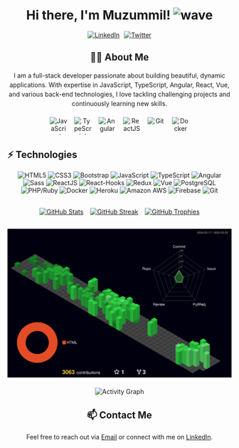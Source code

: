 <!-- Header Section -->
<h1 align="center">
  Hi there, I'm Muzummil! 
  <img src="https://raw.githubusercontent.com/faizahmedfarooqui/faizahmedfarooqui/master/wave.gif" width="30px" alt="wave">
</h1>

<!-- Social Icons (using flex for side-by-side layout) -->
<div align="center" style="display: flex; justify-content: center; gap: 10px; flex-wrap: wrap; margin-bottom: 20px;">
  <a href="https://www.linkedin.com/in/muzummil-iqbal-67b92515b/" target="_blank">
    <img src="https://img.icons8.com/fluent/48/000000/linkedin.png" alt="LinkedIn" style="height:40px; width:40px; object-fit: contain;">
  </a>
  <a href="https://twitter.com/IqbalMuzummil" target="_blank">
    <img src="https://img.icons8.com/fluent/48/000000/twitter.png" alt="Twitter" style="height:40px; width:40px; object-fit: contain;">
  </a>
</div>

<!-- Extra Section: About Me -->
<div style="margin: 20px 0;">
  <h2 align="center">👨‍💻 About Me</h2>
  <p align="center" style="max-width: 600px; margin: auto; line-height: 1.5;">
    I am a full-stack developer passionate about building beautiful, dynamic applications.
    With expertise in JavaScript, TypeScript, Angular, React, Vue, and various back-end technologies,
    I love tackling challenging projects and continuously learning new skills.
  </p>
</div>

<!-- Professional Skills Section -->
<div align="center" style="display: flex; flex-wrap: wrap; justify-content: center; gap: 15px; margin-bottom: 30px;">
  <img src="https://cdn.simpleicons.org/javascript/F7DF1E?width=40" alt="JavaScript" title="JavaScript" style="height:40px; width:40px; object-fit: contain;">
  <img src="https://cdn.simpleicons.org/typescript/3178C6?width=40" alt="TypeScript" title="TypeScript" style="height:40px; width:40px; object-fit: contain;">
  <img src="https://cdn.simpleicons.org/angular/DD0031?width=40" alt="Angular" title="Angular" style="height:40px; width:40px; object-fit: contain;">
  <img src="https://cdn.simpleicons.org/react/61DAFB?width=40" alt="ReactJS" title="React" style="height:40px; width:40px; object-fit: contain;">
  <img src="https://cdn.simpleicons.org/git/F05032?width=40" alt="Git" title="Git" style="height:40px; width:40px; object-fit: contain;">
  <img src="https://cdn.simpleicons.org/docker/2496ED?width=40" alt="Docker" title="Docker" style="height:40px; width:40px; object-fit: contain;">
</div>

<!-- Technologies Section -->
## ⚡ Technologies
<p align="center">
  <img src="https://img.shields.io/badge/-HTML5-E34F26?style=flat-square&logo=html5&logoColor=white" alt="HTML5">
  <img src="https://img.shields.io/badge/-CSS3-1572B6?style=flat-square&logo=css3" alt="CSS3">
  <img src="https://img.shields.io/badge/-Bootstrap-563D7C?style=flat-square&logo=bootstrap" alt="Bootstrap">
  <img src="https://img.shields.io/badge/-JavaScript-black?style=flat-square&logo=javascript" alt="JavaScript">
  <img src="https://img.shields.io/badge/-TypeScript-007ACC?style=flat-square&logo=typescript" alt="TypeScript">
  <img src="https://img.shields.io/badge/Angular-DD0031?style=for-the-badge&logo=angular&logoColor=white" alt="Angular">
  <img src="https://img.shields.io/badge/-Sass-%23CC6699?style=flat-square&logo=sass&logoColor=ffffff" alt="Sass">
  <img src="https://img.shields.io/badge/-React-black?style=flat-square&logo=react" alt="ReactJS">
  <img src="https://img.shields.io/badge/-React%20Hooks-black?style=flat-square&logo=react" alt="React-Hooks">
  <img src="https://img.shields.io/badge/-Redux-black?style=flat-square&logo=react" alt="Redux">
  <img src="https://img.shields.io/badge/-Vue-black?style=flat-square&logo=vue" alt="Vue">
  <img src="https://img.shields.io/badge/-PostgreSQL-black?style=flat-square&logo=PostgreSQL" alt="PostgreSQL">
  <img src="https://img.shields.io/badge/-ruby-black?style=flat-square&logo=ruby" alt="PHP/Ruby">
  <img src="https://img.shields.io/badge/-Docker-black?style=flat-square&logo=docker" alt="Docker">
  <img src="https://img.shields.io/badge/-Heroku-430098?style=flat-square&logo=heroku" alt="Heroku">
  <img src="https://img.shields.io/badge/Amazon%20AWS-232F3E?style=flat-square&logo=amazon-aws" alt="Amazon AWS">
  <img src="https://img.shields.io/badge/-Firebase-black?style=flat-square&logo=firebase" alt="Firebase">
  <img src="https://img.shields.io/badge/-Git-black?style=flat-square&logo=git" alt="Git">
</p>
  
<br/>

<!-- GitHub Stats Section (flex container for better layout) -->
<div align="center" style="display: flex; flex-wrap: wrap; justify-content: center; gap: 15px; margin-bottom: 30px;">
  <a href="#">
    <img src="https://github-readme-stats.vercel.app/api?username=muzummil&show_icons=true&count_private=true&theme=dark" alt="GitHub Stats">
  </a>
  <a href="https://streak-stats.demolab.com?user=muzummil&theme=dark"><img src="https://streak-stats.demolab.com?user=muzummil&theme=dark" alt="GitHub Streak" /></a>
  <a href="#">
    <img src="https://github-profile-trophy.vercel.app/?username=muzummil&theme=monokai" alt="GitHub Trophies">
  </a>

  <!-- 
  <a href="#">
    <img src="https://github-readme-stats.vercel.app/api/top-langs/?username=muzummil&layout=compact&theme=dark" alt="Languages">
  </a>
   -->
</div>

<!-- 3D Contribution Graph -->
<div align="center" style="margin: 20px 0;">
  <img src="./profile-3d-contrib/profile-night-green.svg" alt="3D Contributions">
</div>

<!-- Recent Activity Graph -->
<div align="center" style="margin-bottom: 30px;">
  <img src="https://github-readme-activity-graph.vercel.app/graph?username=muzummil&theme=high-contrast" alt="Activity Graph">
</div>

<!-- Extra Section: Contact Me -->
<div style="margin: 20px 0;">
  <h2 align="center">📫 Contact Me</h2>
  <p align="center" style="max-width: 600px; margin: auto; line-height: 1.5;">
    Feel free to reach out via <a href="mailto:muzummil.iqbal@gmail.com">Email</a> or connect with me on 
    <a href="https://www.linkedin.com/in/muzummil-iqbal-67b92515b/">LinkedIn</a>.
  </p>
</div>
